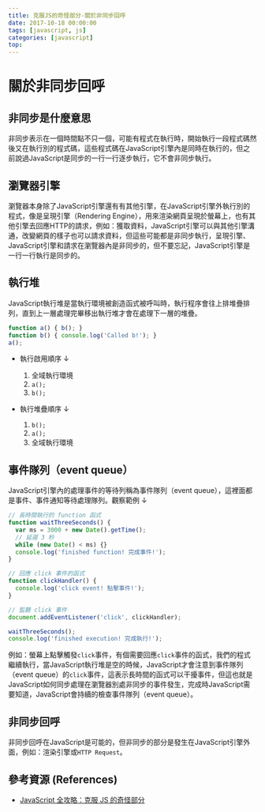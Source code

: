 ```yaml
---
title: 克服JS的奇怪部分-關於非同步回呼
date: 2017-10-18 00:00:00
tags: [javascript, js]
categories: [javascript]
top:
---
```

# 關於非同步回呼
## 非同步是什麼意思
非同步表示在一個時間點不只一個，可能有程式在執行時，開始執行一段程式碼然後又在執行別的程式碼，這些程式碼在JavaScript引擎內是同時在執行的，但之前說過JavaScript是同步的一行一行逐步執行，它不會非同步執行。

## 瀏覽器引擎
瀏覽器本身除了JavaScript引擎還有有其他引擎，在JavaScript引擎外執行別的程式，像是呈現引擎（Rendering Engine），用來渲染網頁呈現於螢幕上，也有其他引擎去回應HTTP的請求，例如：獲取資料，JavaScript引擎可以與其他引擎溝通，改變網頁的樣子也可以請求資料，但這些可能都是非同步執行，呈現引擎、JavaScript引擎和請求在瀏覽器內是非同步的，但不要忘記，JavaScript引擎是一行一行執行是同步的。

## 執行堆
JavaScript執行堆是當執行環境被創造函式被呼叫時，執行程序會往上排堆疊排列，直到上一層處理完畢移出執行堆才會在處理下一層的堆疊。

```javascript
function a() { b(); }
function b() { console.log('Called b!'); }
a();
```

* 執行啟用順序 ↓
  1. 全域執行環境
  1. `a();`
  1. `b();`

* 執行堆疊順序 ↓
  1. `b();`
  1. `a();`
  1. 全域執行環境

## 事件隊列（event queue）
JavaScript引擎內的處理事件的等待列稱為事件隊列（event queue），這裡面都是事件、事件通知等待處理隊列。觀察範例 ↓

```javascript
// 長時間執行的 function 函式
function waitThreeSeconds() {
  var ms = 3000 + new Date().getTime();
  // 延遲 3 秒
  while (new Date() < ms) {}
  console.log('finished function! 完成事件!');
}

// 回應 click 事件的函式
function clickHandler() {
  console.log('click event! 點擊事件!');
}

// 監聽 click 事件
document.addEventListener('click', clickHandler);

waitThreeSeconds();
console.log('finished execution! 完成執行!');
```

例如：螢幕上點擊觸發`click`事件，有個需要回應`click`事件的函式，我們的程式繼續執行，當JavaScript執行堆是空的時候，JavaScript才會注意到事件隊列（event queue）的`click`事件，這表示長時間的函式可以干擾事件，但這也就是JavaScript如何同步處理在瀏覽器別處非同步的事件發生，完成時JavaScript需要知道，JavaScript會持續的檢查事件隊列（event queue）。

## 非同步回呼
非同步回呼在JavaScript是可能的，但非同步的部分是發生在JavaScript引擎外面，例如：渲染引擎或`HTTP Request`。

## 參考資源 (References)
* [JavaScript 全攻略：克服 JS 的奇怪部分](https://www.udemy.com/javascriptjs/learn/v4/overview)